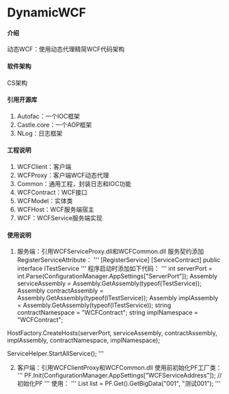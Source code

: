 # DynamicWCF

#### 介绍
动态WCF：使用动态代理精简WCF代码架构


#### 软件架构
CS架构


#### 引用开源库

1.  Autofac：一个IOC框架
2.  Castle.core：一个AOP框架
3.  NLog：日志框架


#### 工程说明

1.  WCFClient：客户端
2.  WCFProxy：客户端WCF动态代理
3.  Common：通用工程，封装日志和IOC功能
4.  WCFContract：WCF接口
5.  WCFModel：实体类
6.  WCFHost：WCF服务端宿主
7.  WCF：WCFService服务端实现


#### 使用说明

1.  服务端：引用WCFServiceProxy.dll和WCFCommon.dll
服务契约添加RegisterServiceAttribute：
'''
[RegisterService]
[ServiceContract]
public interface ITestService
'''
程序启动时添加如下代码：
'''
int serverPort = int.Parse(ConfigurationManager.AppSettings["ServerPort"]);
Assembly serviceAssembly = Assembly.GetAssembly(typeof(TestService));
Assembly contractAssembly = Assembly.GetAssembly(typeof(ITestService));
Assembly implAssembly = Assembly.GetAssembly(typeof(ITestService));
string contractNamespace = "WCFContract";
string implNamespace = "WCFContract";

HostFactory.CreateHosts(serverPort, serviceAssembly, contractAssembly, implAssembly, contractNamespace, implNamespace);

ServiceHelper.StartAllService();
'''

2.  客户端：引用WCFClientProxy和WCFCommon.dll
使用前初始化PF工厂类：
'''
PF.Init(ConfigurationManager.AppSettings["WCFServiceAddress"]); //初始化PF
'''
使用：
'''
List<TestData> list = PF.Get<ITestService2>().GetBigData("001", "测试001");
'''





